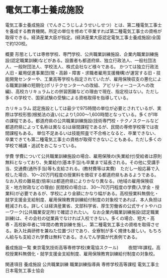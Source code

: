 # 電気工事士養成施設

電気工事士養成施設（でんきこうじしようせいしせつ）とは、第二種電気工事士を養成する教育機関。所定の単位を修めて卒業すれば第二種電気工事士の資格が取得できる。経済産業大臣が指定。(経済産業大臣認定電気工事士養成施設)全国で約120校。

概要
形態としては専修学校、専門学校、公共職業訓練施設、企業内職業訓練施設(認定職業訓練)などがある。設置者も都道府県、独立行政法人、一般社団法人、一般財団法人、学校法人、株式会社など様々である。
かつては独立行政法人旧・雇用促進事業団(現・高齢・障害・求職者雇用支援機構)が運営する旧・技能開発センターや、工業高等学校も指定されていたが、雇用保険収支の悪化による職業訓練の短期化(ポリテクセンターへの改組、アビリティーコースへの改編)、高校カリキュラムとの併習困難などの理由で現在、指定校はない。ただし多くの学校で、国家試験の受験による資格取得を指導している。

カリキュラム
認定施設としては最少で975時間の単位が必要とされているが、実際は学校形態(根拠法の違い)により1,000～1,600時間となっている。多くが1年の課程である。都道府県の公共職業訓練施設(技術専門校・テクノスクールなど都道府県によって名称は異なる)は昼間課程であるが、民間の専修学校等では夜間課程もある。
単位不足あるいは技能照査で不合格となると、卒業できない、卒業できても第二種電気工事士の資格が取得できないこともある。ただし多くの学校で補講・追試をおこなっている。

学費
学費について公共職業訓練施設の場合、雇用保険の(失業給付)受給者は原則無料となっており、失業給付(基本手当)も卒業まで延長される。その他に受講手当、交通費(通所手当)等も支給される。(教材費等は実費)　ただし一般応募で入校した場合、10～20万円程度の授業料を徴収する都道府県もあるようである。なお入校の難易度(倍率)は都道府県によりかなり異なる。(地域の雇用保険収支・地方財政などの理由)
民間校の場合は、30～70万円程度の学費(入学金・授業料)が必要であるが、学校により金額にかなり幅がある。高校授業料無償化・就学支援金支給制度、雇用保険教育訓練給付制度の対象校であれば、本人負担は軽減される。詳しくは経済産業省、文部科学省、厚生労働省の公式サイトやハローワーク(公共職業安定所)で確認されたい。
なお企業内職業訓練施設(認定職業訓練)は、その会社の従業員でなければ入校できない。多くの場合、短大・高専・高校新卒者に1年間の教育訓練を施し、第二種電気工事士の資格を取得させる。新入社員研修を兼ねた位置づけであり、全寮制が多く規律も厳しい。もちろん給与も支給され学費は無料である。きんでん学園が代表例である。

養成施設一覧
東京電気技術高等専修学校(東電協スクール)
　　夜間1年課程。高校授業料無償化・就学支援金支給制度、雇用保険教育訓練給付制度の対象校。

関連項目
養成施設
公共職業訓練
職業訓練指導員
専修学校高等課程
電気工事士
日本電気工事士協会